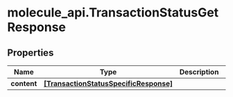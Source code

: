 # molecule_api.TransactionStatusGetResponse

## Properties
Name | Type | Description | Notes
------------ | ------------- | ------------- | -------------
**content** | [**[TransactionStatusSpecificResponse]**](TransactionStatusSpecificResponse.md) |  | [optional] 


